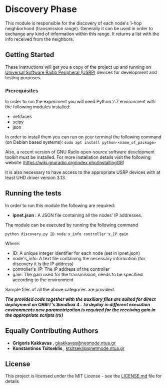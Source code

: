 
# Discovery Phase

This module is responsible for the discovery of each node's 1-hop neighborhood (transmission range). Generally it can be used in order to exchange any kind of information within this range. It returns a list with the info received from the neighbors.

## Getting Started

These instructions will get you a copy of the project up and running on [Universal Software Radio Peripheral (USRP)](https://www.ettus.com/) devices for development and testing purposes. 

### Prerequisites

In order to run the experiment you will need Python 2.7 environment with the following modules installed:

* netifaces
* scipy
* json

In order to install them you can run on your terminal the following command (on Debian based systems): 
```sudo apt install python-<name_of_package>```

Also, a recent version of GNU Radio open-source software development toolkit must be installed. For more installation details visit the following website (https://wiki.gnuradio.org/index.php/InstallingGR) 

It is also necessary to have access to the appropriate USRP devices with at least UHD driver version 3.13.



## Running the tests

In order to run this module the following are required:

* <b> ipnet.json </b> : A JSON file containing all the nodes' IP addresses.

The module can be executed by running the following command

``` python discovery.py ID node's_info controller's_IP gain    ```

Where:
* ID: A unique integer identifier for each node (set in ipnet.json)
*  node's_info: A text file containing the necessary information (for discovery it is the IP address)
* controller's_IP: The IP address of the controller
* gain: The gain used for the transmission, needs to be specified according to the environment
 
 Sample files of all the above categories are provided.
 
 <b><i> The provided code together with the auxiliary files are suited for direct deployment on ORBIT's Sandbox 4 . To deploy in different execution environments new parametrization is required for the receiving gain in the appropriate scripts (rx) </i> </b> 

## Equally Contributing Authors

* <b> Grigoris Kakkavas </b>, gkakkavas@netmode.ntua.gr
* <b> Konstantinos Tsitseklis </b> , ktsitseklis@netmode.ntua.gr


## License

This project is licensed under the MIT License - see the [LICENSE.md](LICENSE.md) file for details
